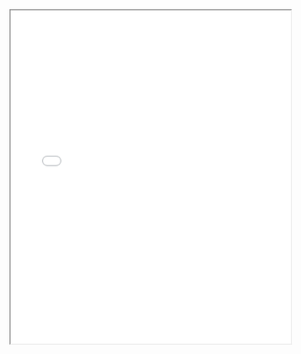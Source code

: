 <iframe src="imgages/Guang Found Library Submission Artwork Nov 1 2024.pdf" width="100%" height="600px"></iframe>
